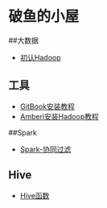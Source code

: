 
# 破鱼的小屋
##大数据
* [初认Hadoop](Content/chapter3.md)

## 工具
* [GitBook安装教程](Content/chapter98.md)
* [Amberi安装Hadoop教程](Content/chapter99.md)

##Spark
* [Spark-协同过滤](Content/spark/chapter1.md)

## Hive

* [Hive函数](Content/Hive/Hive函数.md) 
